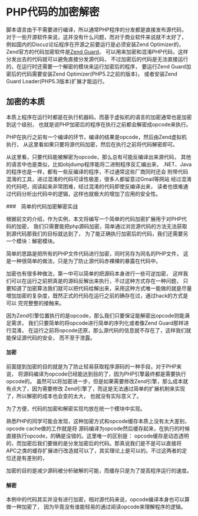 # PHP代码的加密解密

脚本语言由于不需要进行编译，所以通常PHP程序的分发都是直接发布源代码，
对于一些开源软件来说，这并没有什么问题，而对于商业软件来说就不太好了，
例如国内的Discuz论坛程序在开源之前要运行是必须安装Zend Optimizer的，
Zend官方的代码加密软件是[Zend Guard](http://www.zend.com/en/products/guard/)，
可以用来加密和混淆PHP代码，这样分发出去的代码就可以避免直接分发源代码，
不过加密后的代码是无法直接运行的，在运行时还需要一个解密的模块来运行加密后的程序，
要运行Zend Guard加密后的代码需要安装Zend Optimizer(PHP5.2之前的版本)，
或者安装Zend Guard Loader(PHP5.3版本)扩展才能运行。


## 加密的本质
本质上程序在运行时都是在执行机器码，而基于虚拟机的语言的加密通常也是加密到这个级别，
也就是说PHP加密后的程序在执行之前都会解密成opcode来执行。

PHP在执行之前有一个编译的环节，编译的结果是opcode，然后由Zend虚拟机执行，
从这里看如果只要将源代码加密，然后在执行之前将代码解密即可。


从这里看，只要代码能被解密为opcode，那么总有可能反编译出来源代码，
其他的语言中也是类似，比如objdump程序能将二进制程序反汇编出来，
.NET、Java的程序也是一样，都有一些反编译的程序，不过通常这些厂商同时还会
附带代码混淆的工具，进过混淆的代码可读性极差，很多人都留意过Gmail等网站
经过混淆的代码吧，阅读起来非常困难，经过混淆的代码即使反编译出来，
读者也很难通过代码分析出代码中的逻辑，这样也就极大的增加了应用的安全性。


###　简单的代码加密解密实战

根据前文的介绍，作为实例，本文将编写一个简单的代码加密扩展用于对PHP代码的加密，
我们只需要能把php源码加密，简单通过浏览源代码的方法无法获取到源代码那我们的目标就达到了，
为了能正确执行加密后的代码，我们还需要另一个模块：解密模块。

简单的思路是把所有的PHP文件代码进行加密，同时另存为同名的PHP文件，
这是一种很简单的做法，只是为了防止源代码赤裸裸的暴露在代码中。

加密也有很多种做法，第一中可以简单的把源码本身进行一些可逆加密，
这样我们可以在运行之前把真是的源码反解出来执行，不过这种方式存在一种问题，
只要知道了加密算法我们就可以把代码给解出来，采用这种方式唯一能做的就是尽量
增加加密的复杂度，既然正式的代码在运行之前的确存在过，通过hack的方式是可以
完完整整的接触来。

因为Zend引擎位置执行的是opcode，那么我们只要保证能解密出opcode则能满足需求，
我们只要简单的将opcode进行简单的序列化或者像Zend Guard那样进行混淆，
在运行之前将opcode还原，那么源代码的信息就不存在了，这样我们就能保证源代码的安全，
而不至于泄露。

#### 加密
前面提到加密的目的就是为了防止轻易获取程序源码的一种手段，对于PHP来说，
将源码编译为opcode已经能达到目的了，因为PHP引擎最终都是需要执行opcode的。
虽然可以将加密进一步，但是如果需要修改Zend引擎，那么成本就有点大了，因为需要修改
Zend引擎了，而这是无法通过简单的扩展机制来实现了，所以解密的成本也会变的太大，
也就没有实际意义了。

为了方便，代码的加密和解密实现均放在统一个模块中实现。


熟悉PHP的同学可能会发现，这种加密方式和opcode缓存本质上没有太大差别，opcode cache做的工作就是将
源码编译为opcode然后缓存起来，在执行的时候直接执行opcode，的确是没错的。这里唯一的区别是：
opcode缓存是动态透明的，而加密后我们要做的是分发加密后的代码。那真说我们是不是可以直接将
APC之类的缓存扩展进行改造就可以了，其实理论上是可以的。不过这两者的定位还是有差别的，

加密的目的是减少源码被分析破解的可能，而缓存只是为了提高程序运行的速度。


#### 解密
本例中的代码其实并没有进行加密，相对源代码来说，opcode编译本身也可以算做一种加密了，
因为毕竟没有谁能轻易的通过阅读opcode来理解程序的逻辑。





